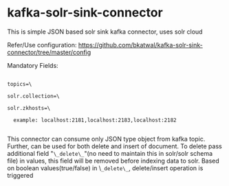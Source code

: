 # kafka-solr-sink-connector
This is simple JSON based solr sink kafka connector, uses solr cloud

Refer/Use configuration: https://github.com/bkatwal/kafka-solr-sink-connector/tree/master/config

Mandatory Fields:

<pre>
<code>
topics=\<your toipic name\>
  
solr.collection=\<your solr collection name\>
  
solr.zkhosts=\<comma separated zookeeper hosts\>

  example: localhost:2181,localhost:2183,localhost:2182
 </code>
</pre>

This connector can consume only JSON type object from kafka topic. Further, can be used for both delete and insert of document. To delete pass additional field "`\_delete\_`"(no need to maintain this in solr/solr schema file) in values, this field will be removed before indexing data to solr. Based on boolean values(true/false) in \\`_delete\_`, delete/insert operation is triggered
